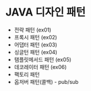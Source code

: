# JAVA 디자인 패턴
- 전략 패턴          (ex01)
- 프록시 패턴        (ex02)
- 어댑터 패턴        (ex03)
- 싱글턴 패턴        (ex04)
- 탬플릿메서드 패턴  (ex05)
- 데코레이터 패턴    (ex06)
- 팩토리 패턴
- 옵저버 패턴(콜백) - pub/sub
